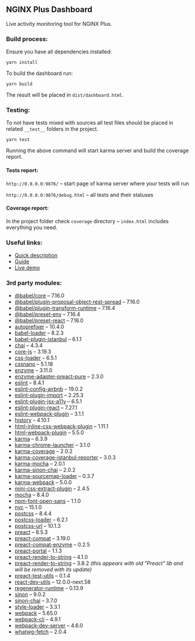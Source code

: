 ## NGINX Plus Dashboard

Live activity monitoring tool for NGINX Plus.

### Build process:

Ensure you have all dependencies installed:
```
yarn install
```

To build the dashboard run:
```
yarn build
```
The result will be placed in `dist/dashboard.html`.

### Testing:

To not have tests mixed with sources all test files should be placed in related `__test__` folders in the project.

```
yarn test
```
Running the above command will start karma server and build the coverage report.

#### Tests report:

`http://0.0.0.0:9876/` – start page of karma server where your tests will run

`http://0.0.0.0:9876/debug.html` – all tests and their statuses

#### Coverage report:

In the project folder check `coverage` directory – `index.html` includes everything you need.

### Useful links:
* [Quick description](https://www.nginx.com/products/nginx/live-activity-monitoring/)
* [Guide](https://docs.nginx.com/nginx/admin-guide/monitoring/live-activity-monitoring/#using-the-dashboard)
* [Live demo](https://demo.nginx.com/)

### 3rd party modules:
* [@babel/core](https://www.npmjs.com/package/@babel/core) – 7.16.0
* [@babel/plugin-proposal-object-rest-spread](https://www.npmjs.com/package/@babel/plugin-proposal-object-rest-spread) – 7.16.0
* [@babel/plugin-transform-runtime](https://www.npmjs.com/package/@babel/plugin-transform-runtime) – 7.16.4
* [@babel/preset-env](https://www.npmjs.com/package/@babel/preset-env) – 7.16.4
* [@babel/preset-react](https://www.npmjs.com/package/@babel/preset-react) – 7.16.0
* [autoprefixer](https://www.npmjs.com/package/autoprefixer) – 10.4.0
* [babel-loader](https://github.com/babel/babel-loader) – 8.2.3
* [babel-plugin-istanbul](https://github.com/istanbuljs/babel-plugin-istanbul) – 6.1.1
* [chai](https://www.npmjs.com/package/chai) – 4.3.4
* [core-js](https://www.npmjs.com/package/core-js) – 3.19.3
* [css-loader](https://www.npmjs.com/package/css-loader) – 6.5.1
* [cssnano](https://www.npmjs.com/package/cssnano) – 5.1.18
* [enzyme](https://www.npmjs.com/package/enzyme) – 3.11.0
* [enzyme-adapter-preact-pure](https://www.npmjs.com/package/enzyme-adapter-preact-pure) – 2.3.0
* [eslint](https://www.npmjs.com/package/eslint) – 8.4.1
* [eslint-config-airbnb](https://www.npmjs.com/package/eslint-config-airbnb) – 19.0.2
* [eslint-plugin-import](https://www.npmjs.com/package/eslint-plugin-import) – 2.25.3
* [eslint-plugin-jsx-a11y](https://www.npmjs.com/package/eslint-plugin-jsx-a11y) – 6.5.1
* [eslint-plugin-react](https://www.npmjs.com/package/eslint-plugin-react) – 7.27.1
* [eslint-webpack-plugin](https://www.npmjs.com/package/eslint-webpack-plugin) – 3.1.1
* [history](https://www.npmjs.com/package/history) – 4.10.1
* [html-inline-css-webpack-plugin](https://www.npmjs.com/package/html-inline-css-webpack-plugin) – 1.11.1
* [html-webpack-plugin](https://www.npmjs.com/package/html-webpack-plugin) – 5.5.0
* [karma](https://github.com/karma-runner/karma) – 6.3.9
* [karma-chrome-launcher](https://www.npmjs.com/package/karma-chrome-launcher) – 3.1.0
* [karma-coverage](https://www.npmjs.com/package/karma-coverage) – 2.0.2
* [karma-coverage-istanbul-reporter](https://www.npmjs.com/package/karma-coverage-istanbul-reporter) – 3.0.3
* [karma-mocha](https://www.npmjs.com/package/karma-mocha) – 2.0.1
* [karma-sinon-chai](https://www.npmjs.com/package/karma-sinon-chai) – 2.0.2
* [karma-sourcemap-loader](https://www.npmjs.com/package/karma-sourcemap-loader) – 0.3.7
* [karma-webpack](https://www.npmjs.com/package/karma-webpack) – 5.0.0
* [mini-css-extract-plugin](https://www.npmjs.com/package/mini-css-extract-plugin) – 2.4.5
* [mocha](https://www.npmjs.com/package/mocha) – 8.4.0
* [npm-font-open-sans](https://github.com/dasrick/npm-font-open-sans) – 1.1.0
* [nyc](https://www.npmjs.com/package/nyc) – 15.1.0
* [postcss](https://www.npmjs.com/package/postcss) – 8.4.4
* [postcss-loader](https://www.npmjs.com/package/postcss-loader) – 6.2.1
* [postcss-url](https://github.com/postcss/postcss-url/) – 10.1.3
* [preact](https://www.npmjs.com/package/preact) – 8.5.3
* [preact-compat](https://www.npmjs.com/package/preact-compat) – 3.19.0
* [preact-compat-enzyme](https://www.npmjs.com/package/preact-compat-enzyme) – 0.2.5
* [preact-portal](https://www.npmjs.com/package/preact-portal) – 1.1.3
* [preact-render-to-string](https://www.npmjs.com/package/preact-render-to-string) – 4.1.0
* [preact-render-to-string](https://www.npmjs.com/package/preact-render-to-string) – 3.8.2 *(this appears with old "Preact" lib and will be removed with its update)*
* [preact-test-utils](https://www.npmjs.com/package/preact-test-utils) – 0.1.4
* [react-dev-utils](https://www.npmjs.com/package/react-dev-utils) – 12.0.0-next.58
* [regenerator-runtime](https://www.npmjs.com/package/regenerator-runtime) – 0.13.9
* [sinon](https://www.npmjs.com/package/sinon) – 9.0.2
* [sinon-chai](https://www.npmjs.com/package/sinon-chai) – 3.7.0
* [style-loader](https://www.npmjs.com/package/style-loader) – 3.3.1
* [webpack](https://www.npmjs.com/package/webpack) – 5.65.0
* [webpack-cli](https://www.npmjs.com/package/webpack-cli) – 4.9.1
* [webpack-dev-server](https://www.npmjs.com/package/webpack-dev-server) – 4.6.0
* [whatwg-fetch](https://www.npmjs.com/package/whatwg-fetch) – 2.0.4
